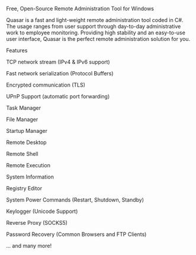Free, Open-Source Remote Administration Tool for Windows

Quasar is a fast and light-weight remote administration tool coded in C#.
The usage ranges from user support through day-to-day administrative work 
to employee monitoring. Providing high stability and an easy-to-use user
interface, Quasar is the perfect remote administration solution for you.


Features

TCP network stream (IPv4 & IPv6 support)

Fast network serialization (Protocol Buffers)

Encrypted communication (TLS)

UPnP Support (automatic port forwarding)

Task Manager

File Manager

Startup Manager

Remote Desktop

Remote Shell

Remote Execution

System Information

Registry Editor

System Power Commands (Restart, Shutdown, Standby)

Keylogger (Unicode Support)

Reverse Proxy (SOCKS5)

Password Recovery (Common Browsers and FTP Clients)

... and many more!
